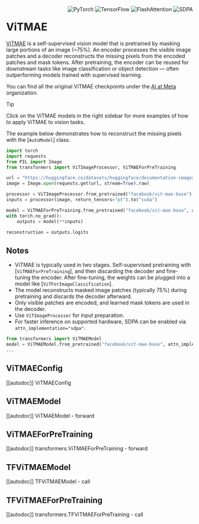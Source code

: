 <!--Copyright 2022 The HuggingFace Team. All rights reserved.

Licensed under the Apache License, Version 2.0 (the "License"); you may not use this file except in compliance with
the License. You may obtain a copy of the License at

http://www.apache.org/licenses/LICENSE-2.0

Unless required by applicable law or agreed to in writing, software distributed under the License is distributed on
an "AS IS" BASIS, WITHOUT WARRANTIES OR CONDITIONS OF ANY KIND, either express or implied. See the License for the
specific language governing permissions and limitations under the License.

⚠️ Note that this file is in Markdown but contain specific syntax for our doc-builder (similar to MDX) that may not be
rendered properly in your Markdown viewer.

-->


<div style="float: right;">
    <div class="flex flex-wrap space-x-1">
        <img alt="PyTorch" src="https://img.shields.io/badge/PyTorch-DE3412?style=flat&logo=pytorch&logoColor=white">
        <img alt="TensorFlow" src="https://img.shields.io/badge/TensorFlow-FF6F00?style=flat&logo=tensorflow&logoColor=white">
        <img alt="FlashAttention" src="https://img.shields.io/badge/%E2%9A%A1%EF%B8%8E%20FlashAttention-eae0c8?style=flat">
        <img alt="SDPA" src="https://img.shields.io/badge/SDPA-DE3412?style=flat&logo=pytorch&logoColor=white">
    </div>
</div>

# ViTMAE

[ViTMAE](https://huggingface.co/papers/2111.06377) is a self-supervised vision model that is pretrained by masking large portions of an image (~75%). An encoder processes the visible image patches and a decoder reconstructs the missing pixels from the encoded patches and mask tokens. After pretraining, the encoder can be reused for downstream tasks like image classification or object detection — often outperforming models trained with supervised learning.

You can find all the original ViTMAE checkpoints under the [AI at Meta](https://huggingface.co/facebook?search_models=vit-mae) organization.

> [!TIP]
> Click on the ViTMAE models in the right sidebar for more examples of how to apply ViTMAE to vision tasks.

The example below demonstrates how to reconstruct the missing pixels with the [`AutoModel`] class.

<hfoptions id="usage">

<!-- This model is not currently supported via pipeline. -->

</hfoption>
<hfoption id="AutoModel">

```python
import torch
import requests
from PIL import Image
from transformers import ViTImageProcessor, ViTMAEForPreTraining

url = "https://huggingface.co/datasets/huggingface/documentation-images/resolve/main/pipeline-cat-chonk.jpeg"
image = Image.open(requests.get(url, stream=True).raw)

processor = ViTImageProcessor.from_pretrained("facebook/vit-mae-base")
inputs = processor(image, return_tensors="pt").to("cuda")

model = ViTMAEForPreTraining.from_pretrained("facebook/vit-mae-base", attn_implementation="sdpa").to("cuda")
with torch.no_grad():
    outputs = model(**inputs)

reconstruction = outputs.logits
```

</hfoption>
<hfoption id="transformers-cli">

<!-- This model is not currently supported via transformers-cli. -->

</hfoption>
</hfoptions>

## Notes
- ViTMAE is typically used in two stages. Self-supervised pretraining with [`ViTMAEForPreTraining`], and then discarding the decoder and fine-tuning the encoder. After fine-tuning, the weights can be plugged into a model like [`ViTForImageClassification`].
- The model reconstructs masked image patches (typically 75%) during pretraining and discards the decoder afterward.
- Only visible patches are encoded, and learned mask tokens are used in the decoder.
- Use `ViTImageProcessor` for input preparation.
- For faster inference on supported hardware, SDPA can be enabled via `attn_implementation="sdpa"`.

```python
from transformers import ViTMAEModel
model = ViTMAEModel.from_pretrained("facebook/vit-mae-base", attn_implementation="sdpa", torch_dtype=torch.float16)
...
```

## ViTMAEConfig

[[autodoc]] ViTMAEConfig

<frameworkcontent>
<pt>

## ViTMAEModel

[[autodoc]] ViTMAEModel
    - forward

## ViTMAEForPreTraining

[[autodoc]] transformers.ViTMAEForPreTraining
    - forward

</pt>
<tf>

## TFViTMAEModel

[[autodoc]] TFViTMAEModel
    - call

## TFViTMAEForPreTraining

[[autodoc]] transformers.TFViTMAEForPreTraining
    - call

</tf>
</frameworkcontent>
